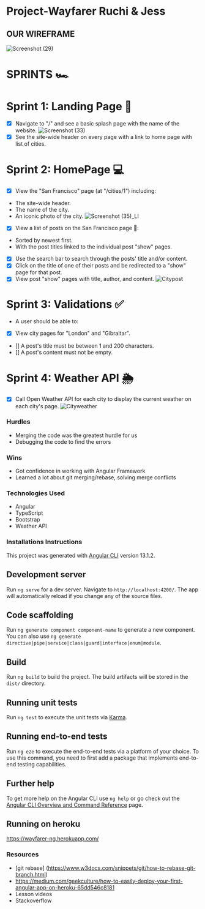 # Project-Wayfarer Ruchi & Jess

## OUR WIREFRAME

![Screenshot (29)](https://user-images.githubusercontent.com/29801753/150398604-e3113d81-9fa3-4f49-8f91-0a63ddbfb8d1.png)

# SPRINTS 🏎

# Sprint 1: Landing Page 🛬

- [x] Navigate to "/" and see a basic splash page with the name of the website.
      ![Screenshot (33)](https://user-images.githubusercontent.com/29801753/151028777-1dd3016d-1192-495d-b0ee-749a94260534.png)
- [x] See the site-wide header on every page with a link to home page with list of cities.

# Sprint 2: HomePage 💻

- [x] View the "San Francisco" page (at "/cities/1") including:

* The site-wide header.
* The name of the city.
* An iconic photo of the city.
  ![Screenshot (35)_LI](https://user-images.githubusercontent.com/29801753/151030708-042900ae-2031-4e2c-bc7d-a70e8ef1abd9.jpg)

- [x] View a list of posts on the San Francisco page 🌉:

* Sorted by newest first.
* With the post titles linked to the individual post "show" pages.

- [x] Use the search bar to search through the posts' title and/or content.
- [x] Click on the title of one of their posts and be redirected to a "show" page for that post.
- [x] View post "show" pages with title, author, and content.
      ![Citypost](https://user-images.githubusercontent.com/29801753/151034584-4a41693f-fd11-4913-9265-09ca40a2ac81.png)

# Sprint 3: Validations ✅

- A user should be able to:

* [x] View city pages for "London" and "Gibraltar".
* [] A post's title must be between 1 and 200 characters.
* [] A post's content must not be empty.

# Sprint 4: Weather API 🌦

- [x] Call Open Weather API for each city to display the current weather on each city's page.
      ![Cityweather](https://user-images.githubusercontent.com/29801753/151035192-33c3cd18-d026-49a6-bc37-e0cd5829ed2b.png)

### Hurdles

- Merging the code was the greatest hurdle for us
- Debugging the code to find the errors

### Wins

- Got confidence in working with Angular Framework
- Learned a lot about git merging/rebase, solving merge conflicts

### Technologies Used

- Angular
- TypeScript
- Bootstrap
- Weather API

### Installations Instructions

This project was generated with [Angular CLI](https://github.com/angular/angular-cli) version 13.1.2.

## Development server

Run `ng serve` for a dev server. Navigate to `http://localhost:4200/`. The app will automatically reload if you change any of the source files.

## Code scaffolding

Run `ng generate component component-name` to generate a new component. You can also use `ng generate directive|pipe|service|class|guard|interface|enum|module`.

## Build

Run `ng build` to build the project. The build artifacts will be stored in the `dist/` directory.

## Running unit tests

Run `ng test` to execute the unit tests via [Karma](https://karma-runner.github.io).

## Running end-to-end tests

Run `ng e2e` to execute the end-to-end tests via a platform of your choice. To use this command, you need to first add a package that implements end-to-end testing capabilities.

## Further help

To get more help on the Angular CLI use `ng help` or go check out the [Angular CLI Overview and Command Reference](https://angular.io/cli) page.

## Running on heroku

https://wayfarer-ng.herokuapp.com/

### Resources

- [git rebase] (https://www.w3docs.com/snippets/git/how-to-rebase-git-branch.html)
- https://medium.com/geekculture/how-to-easily-deploy-your-first-angular-app-on-heroku-65dd546c8181
- Lesson videos
- Stackoverflow
